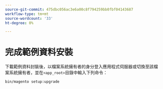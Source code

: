 ```yaml
---
source-git-commit: 475dbc056ac3e6a00c8f794259bb0fbf04143687
workflow-type: tm+mt
source-wordcount: '33'
ht-degree: 0%

---
```

# 完成範例資料安裝

下載範例資料封裝後，以檔案系統擁有者的身分登入應用程式伺服器或切換至該檔案系統擁有者，並在`<app_root>`目錄中輸入下列命令：

```bash
bin/magento setup:upgrade
```
